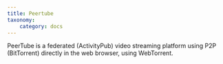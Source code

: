 ```yaml
---
title: Peertube
taxonomy:
    category: docs
---
```


PeerTube is a federated (ActivityPub) video streaming platform using P2P (BitTorrent) directly in the web browser, using WebTorrent.
